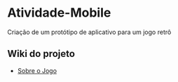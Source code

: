 # Atividade-Mobile
Criação de um protótipo de aplicativo para um jogo retrô
## Wiki do projeto
- <a href="https://github.com/Amanda-Meneghin/Atividade-Mobile/wiki/Sobre-o-Jogo">Sobre o Jogo</a>
